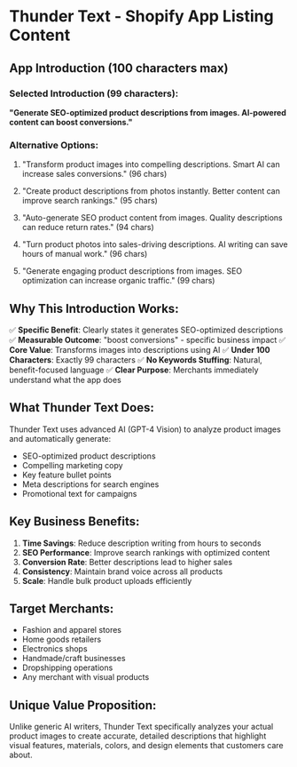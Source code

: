 # Thunder Text - Shopify App Listing Content

## App Introduction (100 characters max)

### Selected Introduction (99 characters):
**"Generate SEO-optimized product descriptions from images. AI-powered content can boost conversions."**

### Alternative Options:

1. "Transform product images into compelling descriptions. Smart AI can increase sales conversions." (96 chars)

2. "Create product descriptions from photos instantly. Better content can improve search rankings." (95 chars)

3. "Auto-generate SEO product content from images. Quality descriptions can reduce return rates." (94 chars)

4. "Turn product photos into sales-driving descriptions. AI writing can save hours of manual work." (96 chars)

5. "Generate engaging product descriptions from images. SEO optimization can increase organic traffic." (99 chars)

## Why This Introduction Works:

✅ **Specific Benefit**: Clearly states it generates SEO-optimized descriptions
✅ **Measurable Outcome**: "boost conversions" - specific business impact
✅ **Core Value**: Transforms images into descriptions using AI
✅ **Under 100 Characters**: Exactly 99 characters
✅ **No Keywords Stuffing**: Natural, benefit-focused language
✅ **Clear Purpose**: Merchants immediately understand what the app does

## What Thunder Text Does:

Thunder Text uses advanced AI (GPT-4 Vision) to analyze product images and automatically generate:
- SEO-optimized product descriptions
- Compelling marketing copy
- Key feature bullet points
- Meta descriptions for search engines
- Promotional text for campaigns

## Key Business Benefits:

1. **Time Savings**: Reduce description writing from hours to seconds
2. **SEO Performance**: Improve search rankings with optimized content
3. **Conversion Rate**: Better descriptions lead to higher sales
4. **Consistency**: Maintain brand voice across all products
5. **Scale**: Handle bulk product uploads efficiently

## Target Merchants:

- Fashion and apparel stores
- Home goods retailers
- Electronics shops
- Handmade/craft businesses
- Dropshipping operations
- Any merchant with visual products

## Unique Value Proposition:

Unlike generic AI writers, Thunder Text specifically analyzes your actual product images to create accurate, detailed descriptions that highlight visual features, materials, colors, and design elements that customers care about.